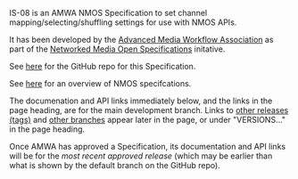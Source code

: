 IS-08 is an AMWA NMOS Specification to set channel mapping/selecting/shuffling settings for use with NMOS APIs.

It has been developed by the [Advanced Media Workflow Association](https://www.amwa.tv) as part of the [Networked Media Open Specifications](https://www.nmos.tv) initative.

See [here](https://github.com/AMWA-TV/nmos-audio-channel-mapping) for the GitHub repo for this Specification.

See [here](https://amwa-tv.github.io/nmos) for an overview of NMOS specifcations.

The documenation and API links immediately below, and the links in the page heading, are for the main development branch. Links to [other releases (tags)](tags/) and [other branches](branches/) appear later in the page, or under "VERSIONS..." in the page heading.

Once AMWA has approved a Specification, its documentation and API links will be for the _most recent approved release_ (which may be earlier than what is shown by the default branch on the GitHub repo).

